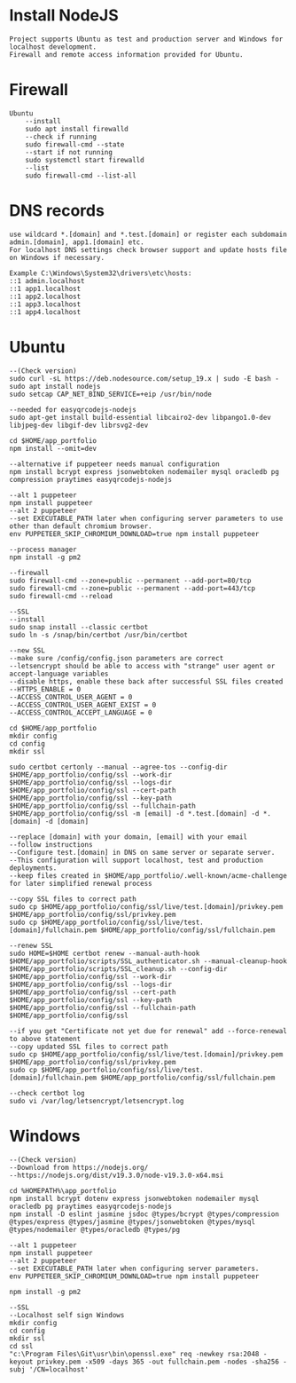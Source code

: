 # Install NodeJS

    Project supports Ubuntu as test and production server and Windows for localhost development.
    Firewall and remote access information provided for Ubuntu.

# Firewall
    Ubuntu
        --install
        sudo apt install firewalld
        --check if running
        sudo firewall-cmd --state
        --start if not running
        sudo systemctl start firewalld
        --list
        sudo firewall-cmd --list-all

# DNS records

    use wildcard *.[domain] and *.test.[domain] or register each subdomain admin.[domain], app1.[domain] etc.
    For localhost DNS settings check browser support and update hosts file on Windows if necessary.
    
    Example C:\Windows\System32\drivers\etc\hosts:
    ::1	admin.localhost
    ::1	app1.localhost
    ::1	app2.localhost
    ::1	app3.localhost
    ::1	app4.localhost

# Ubuntu
    --(Check version)
    sudo curl -sL https://deb.nodesource.com/setup_19.x | sudo -E bash -
    sudo apt install nodejs
    sudo setcap CAP_NET_BIND_SERVICE=+eip /usr/bin/node
    
    --needed for easyqrcodejs-nodejs
    sudo apt-get install build-essential libcairo2-dev libpango1.0-dev libjpeg-dev libgif-dev librsvg2-dev

    cd $HOME/app_portfolio
    npm install --omit=dev
    
    --alternative if puppeteer needs manual configuration
    npm install bcrypt express jsonwebtoken nodemailer mysql oracledb pg compression praytimes easyqrcodejs-nodejs
    
    --alt 1 puppeteer
    npm install puppeteer
    --alt 2 puppeteer
    --set EXECUTABLE_PATH later when configuring server parameters to use other than default chromium browser.
    env PUPPETEER_SKIP_CHROMIUM_DOWNLOAD=true npm install puppeteer

    --process manager
    npm install -g pm2

    --firewall
    sudo firewall-cmd --zone=public --permanent --add-port=80/tcp
    sudo firewall-cmd --zone=public --permanent --add-port=443/tcp
    sudo firewall-cmd --reload

    --SSL
    --install
    sudo snap install --classic certbot
    sudo ln -s /snap/bin/certbot /usr/bin/certbot
    
    --new SSL
    --make sure /config/config.json parameters are correct 
    --letsencrypt should be able to access with "strange" user agent or accept-language variables
    --disable https, enable these back after successful SSL files created
    --HTTPS_ENABLE = 0
	--ACCESS_CONTROL_USER_AGENT = 0
	--ACCESS_CONTROL_USER_AGENT_EXIST = 0
	--ACCESS_CONTROL_ACCEPT_LANGUAGE = 0

    cd $HOME/app_portfolio
    mkdir config
    cd config
    mkdir ssl

    sudo certbot certonly --manual --agree-tos --config-dir $HOME/app_portfolio/config/ssl --work-dir $HOME/app_portfolio/config/ssl --logs-dir $HOME/app_portfolio/config/ssl --cert-path $HOME/app_portfolio/config/ssl --key-path $HOME/app_portfolio/config/ssl --fullchain-path $HOME/app_portfolio/config/ssl -m [email] -d *.test.[domain] -d *.[domain] -d [domain]

    --replace [domain] with your domain, [email] with your email
    --follow instructions
    --Configure test.[domain] in DNS on same server or separate server.
    --This configuration will support localhost, test and production deployments.
    --keep files created in $HOME/app_portfolio/.well-known/acme-challenge for later simplified renewal process

    --copy SSL files to correct path
    sudo cp $HOME/app_portfolio/config/ssl/live/test.[domain]/privkey.pem $HOME/app_portfolio/config/ssl/privkey.pem
	sudo cp $HOME/app_portfolio/config/ssl/live/test.[domain]/fullchain.pem $HOME/app_portfolio/config/ssl/fullchain.pem

    --renew SSL
    sudo HOME=$HOME certbot renew --manual-auth-hook $HOME/app_portfolio/scripts/SSL_authenticator.sh --manual-cleanup-hook $HOME/app_portfolio/scripts/SSL_cleanup.sh --config-dir $HOME/app_portfolio/config/ssl --work-dir $HOME/app_portfolio/config/ssl --logs-dir $HOME/app_portfolio/config/ssl --cert-path $HOME/app_portfolio/config/ssl --key-path $HOME/app_portfolio/config/ssl --fullchain-path $HOME/app_portfolio/config/ssl

    --if you get "Certificate not yet due for renewal" add --force-renewal to above statement
    --copy updated SSL files to correct path
    sudo cp $HOME/app_portfolio/config/ssl/live/test.[domain]/privkey.pem $HOME/app_portfolio/config/ssl/privkey.pem
	sudo cp $HOME/app_portfolio/config/ssl/live/test.[domain]/fullchain.pem $HOME/app_portfolio/config/ssl/fullchain.pem

    --check certbot log
    sudo vi /var/log/letsencrypt/letsencrypt.log

# Windows
    --(Check version)
    --Download from https://nodejs.org/
    --https://nodejs.org/dist/v19.3.0/node-v19.3.0-x64.msi

    cd %HOMEPATH%\app_portfolio
    npm install bcrypt dotenv express jsonwebtoken nodemailer mysql oracledb pg praytimes easyqrcodejs-nodejs
    npm install -D eslint jasmine jsdoc @types/bcrypt @types/compression @types/express @types/jasmine @types/jsonwebtoken @types/mysql @types/nodemailer @types/oracledb @types/pg

    --alt 1 puppeteer
    npm install puppeteer
    --alt 2 puppeteer
    --set EXECUTABLE_PATH later when configuring server parameters.
    env PUPPETEER_SKIP_CHROMIUM_DOWNLOAD=true npm install puppeteer

    npm install -g pm2

    --SSL
    --Localhost self sign Windows
    mkdir config
    cd config
    mkdir ssl
    cd ssl
    "c:\Program Files\Git\usr\bin\openssl.exe" req -newkey rsa:2048 -keyout privkey.pem -x509 -days 365 -out fullchain.pem -nodes -sha256 -subj '/CN=localhost'